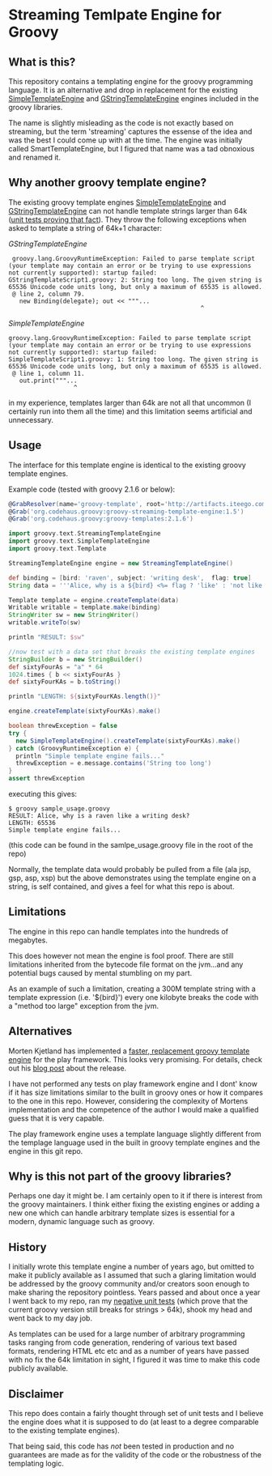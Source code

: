 # Streaming Temlpate Engine for Groovy

## What is this?
This repository contains a templating engine for the groovy programming language. It is 
an alternative and drop in replacement for the existing [SimpleTemplateEngine](http://groovy.codehaus.org/gapi/groovy/text/SimpleTemplateEngine.html) 
and [GStringTemplateEngine](http://groovy.codehaus.org/gapi/groovy/text/GStringTemplateEngine.html) engines included in the groovy libraries. 

The name is slightly misleading as the code is not exactly based on streaming, but 
the term 'streaming' captures the essense of the idea and was the best I could come up
with at the time. The engine was initially called SmartTemplateEngine, but I figured that name was 
a tad obnoxious and renamed it. 

## Why another groovy template engine?
The existing groovy template engines 
[SimpleTemplateEngine](http://groovy.codehaus.org/gapi/groovy/text/SimpleTemplateEngine.html) and 
[GStringTemplateEngine](http://groovy.codehaus.org/gapi/groovy/text/GStringTemplateEngine.html) 
can not handle template strings larger than 64k ([unit tests proving that fact](https://github.com/mbjarland/groovy-streaming-template-engine/blob/master/src/test/groovy/groovy/text/StreamingTemplateEngineTest.groovy#L201-219)). 
They throw the following exceptions when asked to template a string of 64k+1 character: 

_GStringTemplateEngine_

     groovy.lang.GroovyRuntimeException: Failed to parse template script (your template may contain an error or be trying to use expressions not currently supported): startup failed:
    GStringTemplateScript1.groovy: 2: String too long. The given string is 65536 Unicode code units long, but only a maximum of 65535 is allowed.
     @ line 2, column 79.
       new Binding(delegate); out << """...
                                                         ^

_SimpleTemplateEngine_

    groovy.lang.GroovyRuntimeException: Failed to parse template script (your template may contain an error or be trying to use expressions not currently supported): startup failed:
    SimpleTemplateScript1.groovy: 1: String too long. The given string is 65536 Unicode code units long, but only a maximum of 65535 is allowed.
     @ line 1, column 11.
       out.print("""...
                      ^

in my experience, templates larger than 64k are not all that uncommon (I certainly run into them 
all the time) and this limitation seems artificial and unnecessary. 

## Usage
The interface for this template engine is identical to the existing groovy template engines. 

Example code (tested with groovy 2.1.6 or below): 

```groovy
@GrabResolver(name='groovy-template', root='http://artifacts.iteego.com/artifactory/public-release-local')
@Grab('org.codehaus.groovy:groovy-streaming-template-engine:1.5')
@Grab('org.codehaus.groovy:groovy-templates:2.1.6')

import groovy.text.StreamingTemplateEngine
import groovy.text.SimpleTemplateEngine
import groovy.text.Template

StreamingTemplateEngine engine = new StreamingTemplateEngine()

def binding = [bird: 'raven', subject: 'writing desk',  flag: true]
String data = '''Alice, why is a ${bird} <%= flag ? 'like' : 'not like' %> a <%= subject %><% out << '?' %>'''

Template template = engine.createTemplate(data)
Writable writable = template.make(binding)
StringWriter sw = new StringWriter()
writable.writeTo(sw)

println "RESULT: $sw"

//now test with a data set that breaks the existing template engines
StringBuilder b = new StringBuilder()
def sixtyFourAs = "a" * 64
1024.times { b << sixtyFourAs }
def sixtyFourKAs = b.toString()

println "LENGTH: ${sixtyFourKAs.length()}"

engine.createTemplate(sixtyFourKAs).make()

boolean threwException = false
try { 
  new SimpleTemplateEngine().createTemplate(sixtyFourKAs).make()
} catch (GroovyRuntimeException e) {  
  println "Simple template engine fails..."
  threwException = e.message.contains('String too long')
}
assert threwException
```

executing this gives: 

    $ groovy sample_usage.groovy 
    RESULT: Alice, why is a raven like a writing desk?
    LENGTH: 65536
    Simple template engine fails...

(this code can be found in the samlpe_usage.groovy file in the root of the repo)

Normally, the template data would probably be pulled from a file (ala jsp, gsp, asp, xsp) but the above 
demonstrates using the template engine on a string, is self contained, and gives a feel for what this 
repo is about. 

## Limitations
The engine in this repo can handle templates into the hundreds of megabytes. 

This does however not mean the engine is fool proof. There are still limitations inherited 
from the bytecode file format on the jvm...and any potential bugs caused by mental 
stumbling on my part.  

As an example of such a limitation, creating a 300M template 
string with a template expression (i.e. '${bird}') every one kilobyte breaks the code with a 
"method too large" exception from the jvm. 

## Alternatives
Morten Kjetland has implemented a [faster, replacement groovy template engine](https://github.com/mbknor/gt-engine) for 
the play framework. This looks very promising. For details, check out his [blog post](http://kjetland.com/blog/2011/11/playframework-new-faster-groovy-template-engine/)
about the release. 

I have not performed any tests on play framework engine and I dont' know if it has size limitations 
similar to the built in groovy ones or how it compares to the one in this repo. However, considering the complexity 
of Mortens implementation and the competence of the author I would make a qualified guess that it is very capable. 

The play framework engine uses a template language slightly different 
from the templage language used in the built in groovy template engines and the 
engine in this git repo. 

## Why is this not part of the groovy libraries?
Perhaps one day it might be. I am certainly open to it if there is interest from the groovy 
maintainers. I think either fixing the existing engines or adding a new one which can handle 
arbitrary template sizes is essential for a modern, dynamic language such as groovy. 

## History 
I initially wrote this template engine a number of years ago, but omitted to make it publicly 
available as I assumed that such a glaring limitation would be addressed by the groovy 
community and/or creators soon enough to make sharing the repository pointless. Years passed and 
about once a year I went back to my repo, ran my [negative unit tests](https://github.com/mbjarland/groovy-streaming-template-engine/blob/master/src/test/groovy/groovy/text/StreamingTemplateEngineTest.groovy#L201-219) (which prove that the current 
groovy version still breaks for strings > 64k), shook my head and went back to my day job. 

As templates can be used for a large number of arbitrary programming tasks ranging from code generation, 
rendering of various text based formats, rendering HTML etc etc and as a number of years have passed 
with no fix the 64k limitation in sight, I figured it was time to make this code publicly available. 

## Disclaimer
This repo does contain a fairly thought through set of unit tests and I believe the 
engine does what it is supposed to do (at least to a degree comparable to the existing template engines). 

That being said, this code has _not_ been tested in production and no guarantees are
made as for the validity of the code or the robustness of the templating logic. 
